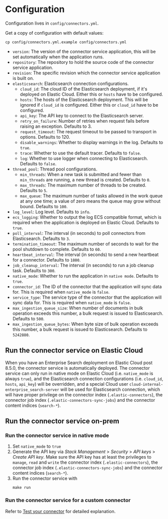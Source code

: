 # Configuration

Configuration lives in `config/connectors.yml`.

Get a copy of configuration with default values:
```shell
cp config/connectors.yml.example config/connectors.yml
```

- `version`: The version of the connector service application, this will be set automatically when the application runs.
- `repository`: The repository to hold the source code of the connector service application.
- `revision`: The specific revision which the connector service application is built on.
- `elasticsearch`: Elasticsearch connection configurations.
    - `cloud_id`: The cloud ID of the Elasticsearch deployment, if it's deployed on Elastic Cloud. Either this or `hosts` have to be configured.
    - `hosts`: The hosts of the Elasticsearch deployment. This will be ignored if `cloud_id` is configured. Either this or `cloud_id` have to be configured.
    - `api_key`: The API key to connect to the Elasticsearch server.
    - `retry_on_failure`: Number of retries when request fails before raising an exception. Defaults to 3.
    - `request_timeout`: The request timeout to be passed to transport in options. Defaults to 120.
    - `disable_warnings`: Whether to display warnings in the log. Defaults to `true`.
    - `trace`: Whether to use the default tracer. Defaults to `false`.
    - `log`: Whether to use logger when connecting to Elasticsearch. Defaults to `false`.
- `thread_pool`: Thread pool configurations.
    - `min_threads`: When a new task is submitted and fewer than `min_threads` are running, a new thread is created. Defaults to `0`.
    - `max_threads`: The maximum number of threads to be created. Defaults to `5`.
    - `max_queue`: The maximum number of tasks allowed in the work queue at any one time; a value of zero means the queue may grow without bound. Defaults to `100`.
- `log_level`: Log level. Defaults to `info`.
- `ecs_logging`: Whether to output the log ECS compatible format, which is required when the application is deployed on Elastic Cloud. Defaults to `true`.
- `poll_interval`: The interval (in seconds) to poll connectors from Elasticsearch. Defaults to `3`.
- `termination_timeout`: The maximum number of seconds to wait for the pool shutdown to complete. Defaults to `60`.
- `heartbeat_interval`: The interval (in seconds) to send a new heartbeat for a connector. Defaults to `1800`.
- `job_cleanup_interval`: The interval (in seconds) to run a job cleanup task. Defaults to `300`.
- `native_mode`: Whether to run the application in `native mode`. Defaults to `true`.
- `connector_id`: The ID of the connector that the application will sync data for. This is required when `native_mode` is `false`.
- `service_type`: The service type of the connector that the application will sync data for. This is required when `native_mode` is `false`. 
- `max_ingestion_queue_size`: When number of documents in bulk operation exceeds this number, a bulk request is issued to Elasticsearch. Defaults to `500`.
- `max_ingestion_queue_bytes`: When byte size of bulk operation exceeds this number, a bulk request is issued to Elasticsearch. Defaults to `5242880`.

## Run the connector service on Elastic Cloud

When you have an Enterprise Search deployment on Elastic Cloud post 8.5.0, the connector service is automatically deployed. The connector service can only run in native mode on Elastic Cloud (i.e. `native_mode` is always `true`), and the Elasticsearch connection configurations (i.e. `cloud_id`, `hosts`, `api_key`) will be overridden, and a special Cloud user `cloud-internal-enterprise_search-server` will be used for Elasticsearch connection, which will have proper privilege on the connector index (`.elastic-connectors`), the connector job index (`.elastic-connectors-sync-jobs`) and the connector content indices (`search-*`).

## Run the connector service on-prem

### Run the connector service in native mode

1. Set `native_mode` to `true`
2. Generate the API key via _Stack Management_ > _Security_ > _API keys_ > _Create API key_. Make sure the API key has at least the privileges to `manage`, `read` and `write` the connector index (`.elastic-connectors`), the connector job index (`.elastic-connectors-sync-jobs`) and the connector content indices (`search-*`).
3. Run the connector service with
    ```shell
    make run
    ```

### Run the connector service for a custom connector

Refer to [Test your connector](./DEVELOPING.md#test-your-connector) for detailed explanation.
